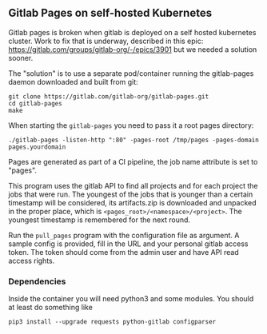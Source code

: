 ## Gitlab Pages on self-hosted Kubernetes

Gitlab pages is broken when gitlab is deployed on a self hosted kubernetes cluster.
Work to fix that is underway, described in this epic:
https://gitlab.com/groups/gitlab-org/-/epics/3901
but we needed a solution sooner.

The "solution" is to use a separate pod/container running the gitlab-pages daemon
downloaded and built from git:
```
git clone https://gitlab.com/gitlab-org/gitlab-pages.git
cd gitlab-pages
make
```

When starting the `gitlab-pages` you need to pass it a root pages directory:
```
./gitlab-pages -listen-http ":80" -pages-root /tmp/pages -pages-domain pages.yourdomain
```

Pages are generated as part of a CI pipeline, the job name attribute is set to "pages".

This program uses the gitlab API to find all projects and for each project the jobs
that were run. The youngest of the jobs that is younger than a certain timestamp will
be considered, its artifacts.zip is downloaded and unpacked in the proper place, which
is `<pages_root>/<namespace>/<project>`. The youngest timestamp is remembered for the
next round.

Run the `pull_pages` program with the configuration file as argument. A sample config
is provided, fill in the URL and your personal gitlab access token. The token should
come from the admin user and have API read access rights.

### Dependencies

Inside the container you will need python3 and some modules. You should at least do
something like
```
pip3 install --upgrade requests python-gitlab configparser
```

